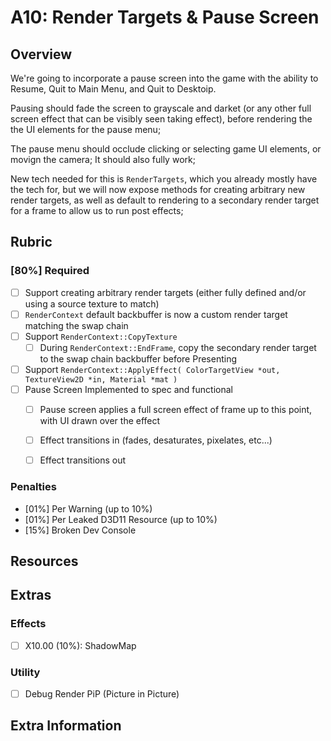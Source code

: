 A10: Render Targets & Pause Screen
======

## Overview
We're going to incorporate a pause screen into the game with the ability to Resume, Quit to Main Menu, and Quit to Desktoip.  

Pausing should fade the screen to grayscale and darket (or any other full screen effect that can be visibly seen taking effect), before rendering the the UI elements for the pause menu;

The pause menu should occlude clicking or selecting game UI elements, or movign the camera;  It should also fully work; 

New tech needed for this is `RenderTargets`, which you already mostly have the tech for, but we will now expose methods for creating arbitrary new render targets, as well as default to rendering to a secondary render target for a frame to allow us to run post effects;  

## Rubric

### [80%] Required
- [ ] Support creating arbitrary render targets (either fully defined and/or using a source texture to match)
- [ ] `RenderContext` default backbuffer is now a custom render target matching the swap chain
- [ ] Support `RenderContext::CopyTexture`
    - [ ] During `RenderContext::EndFrame`, copy the secondary render target to the swap chain backbuffer before Presenting
- [ ] Support `RenderContext::ApplyEffect( ColorTargetView *out, TextureView2D *in, Material *mat )`
- [ ] Pause Screen Implemented to spec and functional
    - [ ] Pause screen applies a full screen effect of frame up to this point, with UI drawn over the effect
    - [ ] Effect transitions in (fades, desaturates, pixelates, etc...)
    - [ ] Effect transitions out  


### Penalties
- [01%] Per Warning (up to 10%)
- [01%] Per Leaked D3D11 Resource (up to 10%)
- [15%] Broken Dev Console

## Resources



## Extras

### Effects
- [ ] X10.00 (10%): ShadowMap

### Utility
- [ ] Debug Render PiP (Picture in Picture)

## Extra Information
